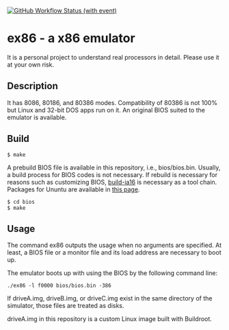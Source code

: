 [![GitHub Workflow Status (with event)](https://img.shields.io/github/actions/workflow/status/nkito/ex86/c-cpp.yml?label=ci-emu-build&logo=github&style=flat-square)](https://github.com/nkito/ex86/actions?workflow=c-cpp)

# ex86 - a x86 emulator

It is a personal project to understand real processors in detail. Please use it at your own risk.

## Description

It has 8086, 80186, and 80386 modes. Compatibility of 80386 is not 100% but Linux and 32-bit DOS apps run on it.
An original BIOS suited to the emulator is available.

## Build

```
$ make
```

A prebuild BIOS file is available in this repository, i.e., bios/bios.bin. Usually, a build process for BIOS codes is not necessary.
If rebuild is necessary for reasons such as customizing BIOS, 
[build-ia16](https://gitlab.com/tkchia/build-ia16/)  is necessary as a tool chain. Packages for Ununtu are available in [this page](https://launchpad.net/~tkchia/+archive/ubuntu/build-ia16/).

```
$ cd bios
$ make
```


## Usage

The command ex86 outputs the usage when no arguments are specified. 
At least, a BIOS file or a monitor file and its load address are necessary to boot up.

The emulator boots up with using the BIOS by the following command line:
```
./ex86 -l f0000 bios/bios.bin -386
```
If driveA.img, driveB.img, or driveC.img exist in the same directory of the simulator, 
those files are treated as disks.

driveA.img in this repository is a custom Linux image built with Buildroot.

